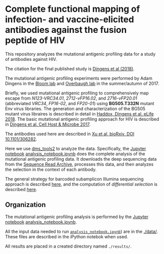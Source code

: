 # Complete functional mapping of infection- and vaccine-elicited antibodies against the fusion peptide of HIV
This repository analyzes the mutational antigenic profiling data for a study of antibodies against HIV.

The citation for the final published study is [Dingens et al (2018)](https://doi.org/10.1371/journal.ppat.1007159).

The mutational antigenic profiling experiments were performed by Adam Dingens in the [Bloom lab](http://research.fhcrc.org/bloom/en.html) and [Overbaugh lab](https://research.fhcrc.org/overbaugh/en.html) in the summer/autumn of 2017. 

Briefly, we used mutational antigenic profiling to comprehensively map escape from *N123-VRC34.01*, *2712-vFP16.02*, and *2716-vFP20.01* (abbreviated *VRC34*, *FP16-02*, and *FP20-01*) using **BG505.T332N** mutant Env virus libraries.
The generation and characterization of the BG505 mutant virus libraires is described in detail in [Haddox, Dingens et al. eLife 2018](https://elifesciences.org/articles/34420).
The basic mutational antigenic profiling approach for HIV is described in [Dingens et al. Cell Host & Microbe 2017](http://dx.doi.org/10.1016/j.chom.2017.05.003).

The antibodies used here are described in [Xu et al, bioRxiv, DOI 10.1101/306282](https://doi.org/10.1101/306282).

Here we use [dms_tools2](https://jbloomlab.github.io/dms_tools2/) to analyze the data. 
Specifically, the [Jupyter notebook](http://jupyter.org/) [analysis_notebook.ipynb](analysis_notebook.ipynb) does the complete analysis of the mutational antigenic profiling data. 
It downloads the deep sequencing data from the [Sequence Read Archive](http://www.ncbi.nlm.nih.gov/sra), processes this  data, and then analyzes the selection in the context of each antibody. 

The general strategy for barcoded subamplicon Illumina sequencing approach is described [here](https://jbloomlab.github.io/dms_tools2/bcsubamp.html), and the computation of *differential selection* is described [here](https://jbloomlab.github.io/dms_tools2/diffsel.html).

## Organization
The mutational antigenic profiling analysis is performed by the [Jupyter notebook](http://jupyter.org/) [analysis_notebook.ipynb](analysis_notebook.ipynb). 

All the input data needed to run [`analysis_notebook.ipynb`](analysis_notebook.ipynb)) are in the [./data/](./data/). 
These files are described in the iPython notebok when used. 

All results are placed in a created directory named `./results/`.


